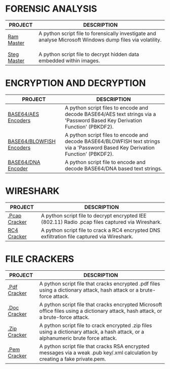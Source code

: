 
# FORENSIC ANALYSIS

| PROJECT | DESCRIPTION |
|--------------------------------|-------------|
| [Ram Master](https://github.com/BroadbentT/RAM-MASTER) | A python script file to forensically investigate and analyse Microsoft Windows dump files via volatility. &nbsp;&nbsp;&nbsp;&nbsp;|
| [Steg Master](https://github.com/BroadbentT/STEG-MASTER) | A python script file to decrypt hidden data embedded within images.|

# ENCRYPTION AND DECRYPTION

| PROJECT | DESCRIPTION |
|--------------------------------|-------------|
| [BASE64/AES Encoders](https://github.com/BroadbentT/BASE64-AES) | A python script files to encode and decode BASE64/AES text strings via a 'Password Based Key Derivation Function' (PBKDF2). |
| [BASE64/BLOWFISH Encoders](https://github.com/BroadbentT/BASSE64-BLOWFISH) | A python script files to encode and decode BASE64/BLOWFISH text strings via a 'Password Based Key Derivation Function' (PBKDF2). |
| [BASE64/DNA Encoder](https://github.com/BroadbentT/DNA-CRYPTOGRAM) | A python script file to encode and decode BASE64/DNA based text strings. |

# WIRESHARK
| PROJECT | DESCRIPTION |
|--------------------------------|-------------|
| [.Pcap Cracker](https://github.com/BroadbentT/PCAP-CRACKER) | A python script file to decrypt encrypted IEE (802.11) Radio .pcap files captured via Wireshark. |
| [RC4 Cracker](https://github.com/BroadbentT/RC4-CRACKER) | A python script file to crack a RC4 encrypted DNS exfiltration file captured via Wireshark. |


# FILE CRACKERS

| PROJECT | DESCRIPTION |
|--------------------------------|-------------|
| [.Pdf Cracker](https://github.com/BroadbentT/PDF-CRACKER) | A python script file that cracks encrypted .pdf files using a dictionary attack, hash attack or a brute-force attack. |
| [.Doc Cracker](https://github.com/BroadbentT/OFFICE-CRACKER) |A python script file that cracks encrypted Microsoft office files using a dictionary attack, hash attack, or a brute-force attack.|
| [.Zip Cracker](https://github.com/BroadbentT/ZIP-CRACKER) | A python script file to crack encrypted .zip files using a dictionary attack, a hash attack,  or a alphanumeric brute force attack. |
| [.Pem Cracker](https://github.com/BroadbentT/RSA-CRACKER) |A python script file that cracks RSA encrypted messages via a weak .pub key/.xml calculation by creating a fake private.pem.|


